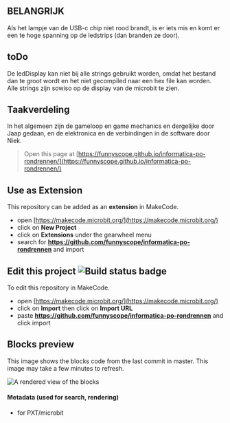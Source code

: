 ## BELANGRIJK
Als het lampje van de USB-c chip niet rood brandt, is er iets mis en komt er een te hoge spanning op de ledstrips (dan branden ze door). 

## toDo
De ledDisplay kan niet bij alle strings gebruikt worden, omdat het bestand dan te groot wordt en het niet gecompiled naar een hex file kan worden. 
Alle strings zijn sowiso op de display van de microbit te zien. 

## Taakverdeling
In het algemeen zijn de gameloop en game mechanics en dergelijke door Jaap gedaan, en de elektronica en de verbindingen in de software door Niek.

> Open this page at [https://funnyscope.github.io/informatica-po-rondrennen/](https://funnyscope.github.io/informatica-po-rondrennen/)


## Use as Extension

This repository can be added as an **extension** in MakeCode.

* open [https://makecode.microbit.org/](https://makecode.microbit.org/)
* click on **New Project**
* click on **Extensions** under the gearwheel menu
* search for **https://github.com/funnyscope/informatica-po-rondrennen** and import

## Edit this project ![Build status badge](https://github.com/funnyscope/informatica-po-rondrennen/workflows/MakeCode/badge.svg)

To edit this repository in MakeCode.

* open [https://makecode.microbit.org/](https://makecode.microbit.org/)
* click on **Import** then click on **Import URL**
* paste **https://github.com/funnyscope/informatica-po-rondrennen** and click import

## Blocks preview

This image shows the blocks code from the last commit in master.
This image may take a few minutes to refresh.

![A rendered view of the blocks](https://github.com/funnyscope/informatica-po-rondrennen/raw/master/.github/makecode/blocks.png)

#### Metadata (used for search, rendering)

* for PXT/microbit
<script src="https://makecode.com/gh-pages-embed.js"></script><script>makeCodeRender("{{ site.makecode.home_url }}", "{{ site.github.owner_name }}/{{ site.github.repository_name }}");</script>
